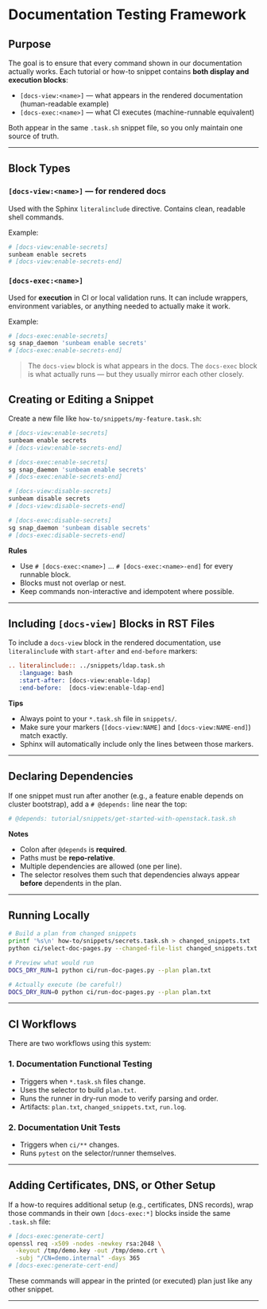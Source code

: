 # Documentation Testing Framework

## Purpose

The goal is to ensure that every command shown in our documentation actually works.
Each tutorial or how-to snippet contains **both display and execution blocks**:

- `[docs-view:<name>]` — what appears in the rendered documentation (human-readable example)
- `[docs-exec:<name>]` — what CI executes (machine-runnable equivalent)

Both appear in the same `.task.sh` snippet file, so you only maintain one source of truth.

---

## Block Types

### `[docs-view:<name>]` — for rendered docs
Used with the Sphinx `literalinclude` directive.
Contains clean, readable shell commands.

Example:
```bash
# [docs-view:enable-secrets]
sunbeam enable secrets
# [docs-view:enable-secrets-end]
```

### `[docs-exec:<name>]`
Used for **execution** in CI or local validation runs.
It can include wrappers, environment variables, or anything needed to actually make it work.

Example:
```bash
# [docs-exec:enable-secrets]
sg snap_daemon 'sunbeam enable secrets'
# [docs-exec:enable-secrets-end]
```

> The `docs-view` block is what appears in the docs.
> The `docs-exec` block is what actually runs — but they usually mirror each other closely.

## Creating or Editing a Snippet

Create a new file like `how-to/snippets/my-feature.task.sh`:


```bash
# [docs-view:enable-secrets]
sunbeam enable secrets
# [docs-view:enable-secrets-end]

# [docs-exec:enable-secrets]
sg snap_daemon 'sunbeam enable secrets'
# [docs-exec:enable-secrets-end]

# [docs-view:disable-secrets]
sunbeam disable secrets
# [docs-view:disable-secrets-end]

# [docs-exec:disable-secrets]
sg snap_daemon 'sunbeam disable secrets'
# [docs-exec:disable-secrets-end]
```

**Rules**
- Use `# [docs-exec:<name>]` … `# [docs-exec:<name>-end]` for every runnable block.
- Blocks must not overlap or nest.
- Keep commands non-interactive and idempotent where possible.

---

## Including `[docs-view]` Blocks in RST Files

To include a `docs-view` block in the rendered documentation, use `literalinclude` with `start-after` and `end-before` markers:

```rst
.. literalinclude:: ../snippets/ldap.task.sh
   :language: bash
   :start-after: [docs-view:enable-ldap]
   :end-before:  [docs-view:enable-ldap-end]
```

**Tips**
- Always point to your `*.task.sh` file in `snippets/`.
- Make sure your markers (`[docs-view:NAME]` and `[docs-view:NAME-end]`) match exactly.
- Sphinx will automatically include only the lines between those markers.

---

## Declaring Dependencies

If one snippet must run after another (e.g., a feature enable depends on cluster bootstrap), add a `# @depends:` line near the top:

```bash
# @depends: tutorial/snippets/get-started-with-openstack.task.sh
```

**Notes**
- Colon after `@depends` is **required**.
- Paths must be **repo-relative**.
- Multiple dependencies are allowed (one per line).
- The selector resolves them such that dependencies always appear **before** dependents in the plan.

---

## Running Locally

```bash
# Build a plan from changed snippets
printf '%s\n' how-to/snippets/secrets.task.sh > changed_snippets.txt
python ci/select-doc-pages.py --changed-file-list changed_snippets.txt --out plan.txt

# Preview what would run
DOCS_DRY_RUN=1 python ci/run-doc-pages.py --plan plan.txt

# Actually execute (be careful!)
DOCS_DRY_RUN=0 python ci/run-doc-pages.py --plan plan.txt
```

---

## CI Workflows

There are two workflows using this system:

### 1. **Documentation Functional Testing**
- Triggers when `*.task.sh` files change.
- Uses the selector to build `plan.txt`.
- Runs the runner in dry-run mode to verify parsing and order.
- Artifacts: `plan.txt`, `changed_snippets.txt`, `run.log`.

### 2. **Documentation Unit Tests**
- Triggers when `ci/**` changes.
- Runs `pytest` on the selector/runner themselves.

---

## Adding Certificates, DNS, or Other Setup

If a how-to requires additional setup (e.g., certificates, DNS records), wrap those commands in their own `[docs-exec:*]` blocks inside the same `.task.sh` file:

```bash
# [docs-exec:generate-cert]
openssl req -x509 -nodes -newkey rsa:2048 \
  -keyout /tmp/demo.key -out /tmp/demo.crt \
  -subj "/CN=demo.internal" -days 365
# [docs-exec:generate-cert-end]
```

These commands will appear in the printed (or executed) plan just like any other snippet.

---